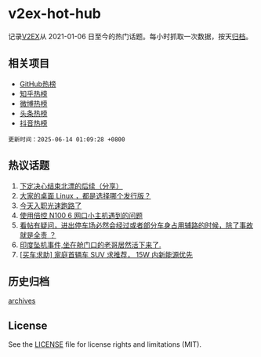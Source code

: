 # v2ex-hot-hub

 记录[V2EX](https://www.v2ex.com/)从 2021-01-06 日至今的热门话题。每小时抓取一次数据，按天[归档](archives)。
 
 ## 相关项目

- [GitHub热榜](https://github.com/lonnyzhang423/github-hot-hub)
- [知乎热榜](https://github.com/lonnyzhang423/zhihu-hot-hub)
- [微博热榜](https://github.com/lonnyzhang423/weibo-hot-hub)
- [头条热榜](https://github.com/lonnyzhang423/toutiao-hot-hub)
- [抖音热榜](https://github.com/lonnyzhang423/douyin-hot-hub)


 `更新时间：2025-06-14 01:09:28 +0800`

## 热议话题

1. [下定决心结束北漂的后续（分享）](https://www.v2ex.com/t/1138278)
1. [大家的桌面 Linux ，都是选择哪个发行版？](https://www.v2ex.com/t/1138317)
1. [今天入职光速跑路了](https://www.v2ex.com/t/1138378)
1. [使用倍控 N100 6 网口小主机遇到的问题](https://www.v2ex.com/t/1138283)
1. [看帖有疑问，进出停车场必然会经过或者部分车身占用辅路的时候，除了事故就是全责 ？](https://www.v2ex.com/t/1138335)
1. [印度坠机事件,坐在舱门口的老哥居然活下来了.](https://www.v2ex.com/t/1138319)
1. [[买车求助] 家庭首辆车 SUV 求推荐， 15W 内新能源优先](https://www.v2ex.com/t/1138412)

## 历史归档

[archives](archives)

## License

See the [LICENSE](LICENSE) file for license rights and limitations (MIT).
